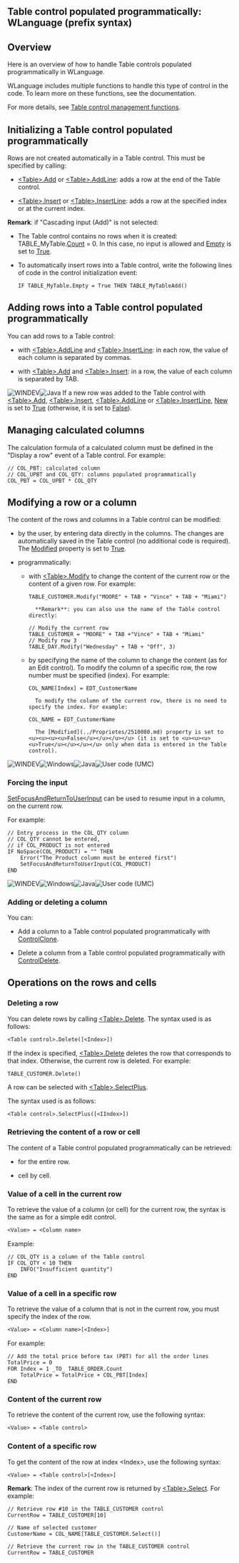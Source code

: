 


## Table control populated programmatically: WLanguage (prefix syntax)
			



<a name="NOTE1"></a>
<a name="NOTE1_1"></a>


## Overview
<a name="overview_ELTTEXTE000133"></a>
Here is an overview of how to handle Table controls populated programmatically in WLanguage. 

WLanguage includes multiple functions to handle this type of control in the code. To learn more on these functions, see the documentation. 

For more details, see [Table control management functions](../WDLang1/1000024319.md).


<a name="NOTE2"></a>
<a name="NOTE2_1"></a>


## Initializing a Table control populated programmatically
<a name="initializing_table_control_populated_programmatically_ELTTEXTE000176"></a>
Rows are not created automatically in a Table control. This must be specified by calling:

- [&lt;Table&gt;.Add](../WDLang1/1000023600.md) or [&lt;Table&gt;.AddLine](../WDLang1/1000023404.md): adds a row at the end of the Table control. 

- [&lt;Table&gt;.Insert](../WDLang1/1000024260.md) or [&lt;Table&gt;.InsertLine](../WDLang1/1000023407.md): adds a row at the specified index or at the current index. 




**Remark**: if "Cascading input (Add)" is not selected:

- The Table control contains no rows when it is created: 
	TABLE_MyTable.[Count](../WDLang1/3025009.md) = 0. 
	In this case, no input is allowed and [Empty](../Proprietes/2510126.md) is set to <u><u><u><u>True</u></u></u></u>.

- To automatically insert rows into a Table control, write the following lines of code in the control initialization event: 
	
	```wl
	IF TABLE_MyTable.Empty = True THEN TABLE_MyTableAdd()
	```





<a name="NOTE3"></a>
<a name="NOTE3_1"></a>


## Adding rows into a Table control populated programmatically
<a name="adding_rows_into_table_control_populated_programmatically_ELTTEXTE000253"></a>
You can add rows to a Table control:

- with [&lt;Table&gt;.AddLine](../WDLang1/1000023404.md) and [&lt;Table&gt;.InsertLine](../WDLang1/1000023407.md): in each row, the value of each column is separated by commas.

- with [&lt;Table&gt;.Add](../WDLang1/1000023600.md) and [&lt;Table&gt;.Insert](../WDLang1/1000024260.md): in a row, the value of each column is separated by TAB.


![WINDEV](https://doc.pcsoft.fr/ext/images/us/WD.png)![Java](https://doc.pcsoft.fr/ext/images/us/JAVA.png) If a new row was added to the Table control with [&lt;Table&gt;.Add](../WDLang1/1000023600.md), [&lt;Table&gt;.Insert](../WDLang1/1000024260.md), [&lt;Table&gt;.AddLine](../WDLang1/1000023404.md) or [&lt;Table&gt;.InsertLine](../WDLang1/1000023407.md), [New](../Proprietes/2510073.md) is set to <u><u><u><u>True</u></u></u></u> (otherwise, it is set to <u><u><u><u>False</u></u></u></u>).

<a name="NOTE4"></a>
<a name="NOTE4_1"></a>


## Managing calculated columns
<a name="managing_calculated_columns_ELTTEXTE000337"></a>
The calculation formula of a calculated column must be defined in the "Display a row" event of a Table control. For example: 

```wl
// COL_PBT: calculated column
// COL_UPBT and COL_QTY: columns populated programmatically
COL_PBT = COL_UPBT * COL_QTY
```


<a name="NOTE5"></a>
<a name="NOTE5_1"></a>


## Modifying a row or a column
<a name="modifying_row_column_ELTTEXTE000365"></a>
The content of the rows and columns in a Table control can be modified:

- by the user, by entering data directly in the columns. The changes are automatically saved in the Table control (no additional code is required). The [Modified](../Proprietes/2510080.md) property is set to <u><u><u><u>True</u></u></u></u>.

- programmatically:

	- with [&lt;Table&gt;.Modify](../WDLang1/1000024273.md) to change the content of the current row or the content of a given row.
			For example:
			
		```wl
		TABLE_CUSTOMER.Modify("MOORE" + TAB + "Vince" + TAB + "Miami")
		```

			**Remark**: you can also use the name of the Table control directly: 
			
		```wl
		// Modify the current row
		TABLE_CUSTOMER = "MOORE" + TAB +"Vince" + TAB + "Miami"
		// Modify row 3
		TABLE_DAY.Modify("Wednesday" + TAB + "Off", 3)
		```


	- by specifying the name of the column to change the content (as for an Edit control). To modify the column of a specific row, the row number must be specified (index).
			For example:
			
		```wl
		COL_NAME[Index] = EDT_CustomerName
		```

			To modify the column of the current row, there is no need to specify the index. For example: 
			
		```wl
		COL_NAME = EDT_CustomerName
		```

			The [Modified](../Proprietes/2510080.md) property is set to <u><u><u><u>False</u></u></u></u> (it is set to <u><u><u><u>True</u></u></u></u> only when data is entered in the Table control).






<a name="NOTE5_2"></a>
![WINDEV](https://doc.pcsoft.fr/ext/images/us/WD.png)![Windows](https://doc.pcsoft.fr/ext/images/us/WINDOWS.png)![Java](https://doc.pcsoft.fr/ext/images/us/JAVA.png)![User code (UMC)](https://doc.pcsoft.fr/ext/images/us/MCU.png) 

### Forcing the input
<a name="forcing_the_input_ELTPARAGRAPHE000455"></a>

[SetFocusAndReturnToUserInput](../WDLang1/1410088107.md) can be used to resume input in a column, on the current row.

For example:
```wl
// Entry process in the COL_QTY column
// COL_QTY cannot be entered, 
// if COL_PRODUCT is not entered
IF NoSpace(COL_PRODUCT) = "" THEN
	Error("The Product column must be entered first")
	SetFocusAndReturnToUserInput(COL_PRODUCT)
END
```

<a name="NOTE5_3"></a>
![WINDEV](https://doc.pcsoft.fr/ext/images/us/WD.png)![Windows](https://doc.pcsoft.fr/ext/images/us/WINDOWS.png)![Java](https://doc.pcsoft.fr/ext/images/us/JAVA.png)![User code (UMC)](https://doc.pcsoft.fr/ext/images/us/MCU.png) 

### Adding or deleting a column
<a name="adding_deleting_column_ELTPARAGRAPHE000472"></a>

You can:

- Add a column to a Table control populated programmatically with [ControlClone](../WDLang1/3025017.md).

- Delete a column from a Table control populated programmatically with [ControlDelete](../WDLang1/3025037.md).




<a name="NOTE6"></a>
<a name="NOTE6_1"></a>


## Operations on the rows and cells
<a name="operations_the_rows_and_cells_ELTTEXTE000486"></a>


### Deleting a row
<a name="deleting_row_ELTPARAGRAPHE000509"></a>

You can delete rows by calling [&lt;Table&gt;.Delete](../WDLang1/1000024289.md). The syntax used is as follows:

```txt
<Table control>.Delete([<Index>])
```
If the index is specified, [&lt;Table&gt;.Delete](../WDLang1/1000024289.md) deletes the row that corresponds to that index. Otherwise, the current row is deleted. For example:

```wl
TABLE_CUSTOMER.Delete()
```

<a name="NOTE6_2"></a>
A row can be selected with [&lt;Table&gt;.SelectPlus](../WDLang1/1000024287.md).

The syntax used is as follows:

```txt
<Table control>.SelectPlus([<IIndex>])
```


<a name="NOTE6_3"></a>


### Retrieving the content of a row or cell
<a name="retrieving_the_content_row_cell_ELTPARAGRAPHE000563"></a>

The content of a Table control populated programmatically can be retrieved:

- for the entire row. 

- cell by cell.



<a name="NOTE6_4"></a>


### Value of a cell in the current row
<a name="value_cell_the_current_row_ELTPARAGRAPHE000576"></a>To retrieve the value of a column (or cell) for the current row, the syntax is the same as for a simple edit control.


```txt
<Value> = <Column name>
```
Example: 


```wl
// COL_QTY is a column of the Table control
IF COL_QTY < 10 THEN
	INFO("Insufficient quantity")
END
```

<a name="NOTE6_5"></a>


### Value of a cell in a specific row
<a name="value_cell_specific_row_ELTPARAGRAPHE000591"></a>To retrieve the value of a column that is not in the current row, you must specify the index of the row.


```txt
<Value> = <Column name>[<Index>]
```
For example: 

```wl
// Add the total price before tax (PBT) for all the order lines
TotalPrice = 0
FOR Index = 1 _TO_ TABLE_ORDER.Count
	TotalPrice = TotalPrice + COL_PBT[Index]
END
```

<a name="NOTE6_6"></a>


### Content of the current row
<a name="content_the_current_row_ELTPARAGRAPHE000606"></a>To retrieve the content of the current row, use the following syntax:


```txt
<Value> = <Table control>
```

<a name="NOTE6_7"></a>


### Content of a specific row
<a name="content_specific_row_ELTPARAGRAPHE000618"></a>To get the content of the row at index &lt;Index&gt;, use the following syntax:


```txt
<Value> = <Table control>[<Index>]
```

**Remark**: The index of the current row is returned by [&lt;Table&gt;.Select](../WDLang1/1000024284.md). 
For example:

```wl
// Retrieve row #10 in the TABLE_CUSTOMER control
CurrentRow = TABLE_CUSTOMER[10]
 
// Name of selected customer
CustomerName = COL_NAME[TABLE_CUSTOMER.Select()]
 
// Retrieve the current row in the TABLE_CUSTOMER control
CurrentRow = TABLE_CUSTOMER
```


